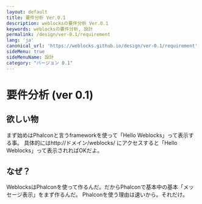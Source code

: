 ```yaml
---
layout: default
title: 要件分析 Ver.0.1 
description: weblocksの要件分析 Ver.0.1
keywords: weblocksの要件分析, 設計
permalink: /design/ver-0.1/requirement
lang: 'ja'
canonical_url: 'https://weblocks.github.io/design/ver-0.1/requirement'
sideMenu: true
sideMenuName: 設計
category: "バージョン 0.1"
---
```

<div class="container-fluid">
  <div class="row">
    <div class="col">
      <h1>要件分析 (ver 0.1)</h1>
    </div>
  </div>
  <div class="row">
    <div class="col-12">
      <h2>欲しい物</h2>
      <p>
        まず始めはPhalconと言うframeworkを使って「Hello Weblocks」って表示する事。
        具体的にはhttp://ドメイン/weblocks/ にアクセスすると「Hello Weblocks」って表示されればOKだよ。
      </p>
      <h2>なぜ？</h2>
      <p>
        WeblocksはPhalconを使って作るんだ。だからPhalconで基本中の基本「メッセージ表示」をまず作るんだ。
        Phalconを使う理由は速いから。それだけ。
      </p>
    </div>
  </div>
</div>
